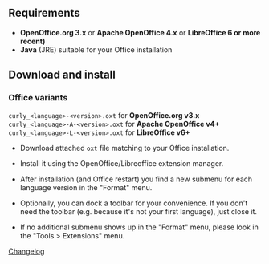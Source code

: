 ## Requirements

* __OpenOffice.org 3.x__  or  __Apache OpenOffice 4.x__  or  __LibreOffice 6 or more recent)__
* __Java__  (JRE) suitable for your Office installation

## Download and install

### Office variants

`curly_<language>-<version>.oxt` for **OpenOffice.org v3.x**
`curly_<language>-A-<version>.oxt` for **Apache OpenOffice v4+**
`curly_<language>-L-<version>.oxt` for **LibreOffice v6+**

* Download attached `oxt` file matching to your Office installation.

* Install it using the OpenOffice/Libreoffice extension manager.

* After installation (and Office restart) you find a new submenu for each language version in the "Format" menu.

* Optionally, you can dock a toolbar for your convenience. If you don't need the toolbar (e.g. because it's not your first language), just close it.

* If no additional submenu shows up in the "Format" menu, please look in the "Tools > Extensions" menu.


[Changelog](https://peter88213.github.io/curly-de-CH/changelog)
